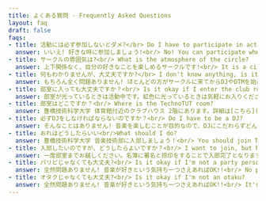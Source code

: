 ```yaml
---
title: よくある質問 - Frequently Asked Questions
layout: faq
draft: false
faqs:
- title: 活動には必ず参加しないとダメ?</br> Do I have to participate in activities?
  answer: いいえ! 好きな時に参加しましょう!<br/> No! You can participate whenever you like!
- title: サークルの雰囲気は?<br/> What is the atmosphere of the circle?
  answer: 上下関係なく、自分の好きなことを楽しめるサークルです!<br/> It is a circle where you can enjoy what you like regardless of hierarchy.
- title: 何もわかりませんが、大丈夫ですか?</br> I don't know anything, is it okay?
  answer: もちろん全く問題ありません! ほとんどの方がサークルに来てからDJやDTMを始めています! </br> No problem at all! In fact, most of our current members started with no experience!
- title: 部室に入っても大丈夫ですか？<br/> Is it okay if I enter the club room?
  answer: 部室が光っているときは活動中です。虹色に光っているときは気軽にお入りください。<br/> When the club room is glowing, it is active. When it is glowing in rainbow colors, please feel free to come to our room.
- title: 部室はどこですか？<br/> Where is the TechnoTUT room?
  answer: 豊橋技術科学大学 体育館付近のクラブハウス 2階にあります。詳細は[こちら](https://goo.gl/maps/pUKCNobbwnuHhd5G7)のGoogleマップをご覧ください。<br/> Located on the 2nd floor of the clubhouse near the Toyohashi University of Technology gym. For details, please see [this Google Map](https://goo.gl/maps/pUKCNobbwnuHhd5G7).
- title: 必ずDJをしなければならないのですか？<br/> Do I have to be a DJ?
  answer: そんなことはありません! 音楽を楽しむことが目的なので、DJにこだわらずどんな形で参加してもOK! 各部員の興味関心に沿って活動できます。<br/> No, you don't. You can do activities that match your interests. 
- title: おれはどうしたらいい<br/>What should I do?
  answer: 豊橋技術科学大学 音楽技術部に入部しましょう！<br/> You should join TechnoTUT!
- title: 入部したいのですが、どうしたらよいですか？<br/> I want to join, but how do I do it?
  answer: 一度部室までお越しください。名簿に署名と捺印をすることで入部完了となりますので、印鑑もお持ちください。<br/> Please come to our room once. You can join by signing the roster and stamping it, so please bring your seal.
- title: パリピじゃなくても大丈夫?<br/> Is it okay if I'm not a party person?
  answer: 全然問題ありません! 音楽が好きという気持ち一つさえあればOK!!<br/> No problem at all! As long as you like music, it's okay!
- title: オタクじゃなくても大丈夫?<br/> Is it okay if I'm not an otaku?
  answer: 全然問題ありません! 音楽が好きという気持ち一つさえあればOK!!<br/> It's okay! As long as you like music, it's okay!
---
```

